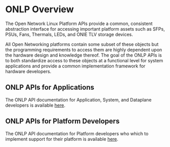 # ONLP Overview

The Open Network Linux Platform APIs provide a common, consistent abstraction interface for accessing important platform assets such as SFPs, PSUs, Fans, Thermals, LEDs, and ONIE TLV storage devices.

All Open Networking platforms contain some subset of these objects but the programming requirements to access them are highly dependent upon the hardware design and knowledge thereof.
The goal of the ONLP APIs is to both standardize access to these objects at a functional level for system applications and provide a common implementation framework for hardware developers.

## ONLP APIs for Applications

The ONLP API documentation for Application, System, and Dataplane developers is available [here](http://opencomputeproject.github.io/OpenNetworkLinux/onlp/applications).

## ONLP APIs for Platform Developers

The ONLP API documentation for Platform developers who which to implement support for their platform is available [here](http://opencomputeproject.github.io/OpenNetworkLinux/onlp/implementors).
